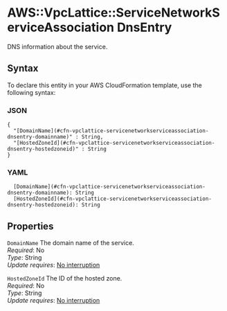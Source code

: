 # AWS::VpcLattice::ServiceNetworkServiceAssociation DnsEntry<a name="aws-properties-vpclattice-servicenetworkserviceassociation-dnsentry"></a>

DNS information about the service\.

## Syntax<a name="aws-properties-vpclattice-servicenetworkserviceassociation-dnsentry-syntax"></a>

To declare this entity in your AWS CloudFormation template, use the following syntax:

### JSON<a name="aws-properties-vpclattice-servicenetworkserviceassociation-dnsentry-syntax.json"></a>

```
{
  "[DomainName](#cfn-vpclattice-servicenetworkserviceassociation-dnsentry-domainname)" : String,
  "[HostedZoneId](#cfn-vpclattice-servicenetworkserviceassociation-dnsentry-hostedzoneid)" : String
}
```

### YAML<a name="aws-properties-vpclattice-servicenetworkserviceassociation-dnsentry-syntax.yaml"></a>

```
  [DomainName](#cfn-vpclattice-servicenetworkserviceassociation-dnsentry-domainname): String
  [HostedZoneId](#cfn-vpclattice-servicenetworkserviceassociation-dnsentry-hostedzoneid): String
```

## Properties<a name="aws-properties-vpclattice-servicenetworkserviceassociation-dnsentry-properties"></a>

`DomainName` <a name="cfn-vpclattice-servicenetworkserviceassociation-dnsentry-domainname"></a>
The domain name of the service\.  
_Required_: No  
_Type_: String  
_Update requires_: [No interruption](https://docs.aws.amazon.com/AWSCloudFormation/latest/UserGuide/using-cfn-updating-stacks-update-behaviors.html#update-no-interrupt)

`HostedZoneId` <a name="cfn-vpclattice-servicenetworkserviceassociation-dnsentry-hostedzoneid"></a>
The ID of the hosted zone\.  
_Required_: No  
_Type_: String  
_Update requires_: [No interruption](https://docs.aws.amazon.com/AWSCloudFormation/latest/UserGuide/using-cfn-updating-stacks-update-behaviors.html#update-no-interrupt)
